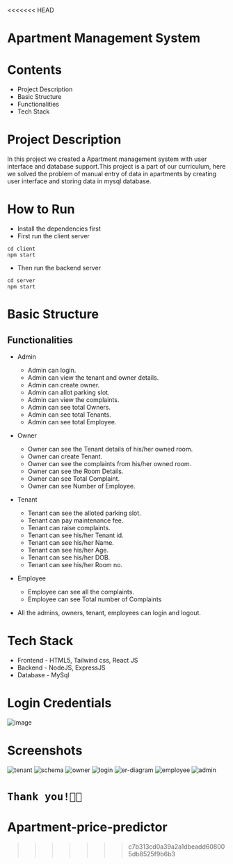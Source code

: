 <<<<<<< HEAD
# Apartment Management System

# Contents
- Project Description
- Basic Structure
- Functionalities
- Tech Stack

# Project Description

In this project we created a Apartment management system with user interface and database support.This project is a part of our curriculum, here we solved the problem of manual entry of data in apartments by creating user interface and storing data in mysql database.

# How to Run

- Install the dependencies first
- First run the client server
```
cd client
npm start
```
- Then run the backend server
```
cd server
npm start
```
# Basic Structure

## Functionalities

- Admin
  - Admin can login.
  - Admin can view the tenant and owner details.
  - Admin can create owner.
  - Admin can allot parking slot.
  - Admin can view the complaints.
  - Admin can see total Owners.
  - Admin can see total Tenants.
  - Admin can see total Employee.
- Owner
  - Owner can see the Tenant details of his/her owned room.
  - Owner can create Tenant.
  - Owner can see the complaints from his/her owned room.
  - Owner can see the Room Details.
  - Owner can see Total Complaint.
  - Owner can see Number of Employee.
- Tenant

  - Tenant can see the alloted parking slot.
  - Tenant can pay maintenance fee.
  - Tenant can raise complaints.
  - Tenant can see his/her Tenant id.
  - Tenant can see his/her Name.
  - Tenant can see his/her Age.
  - Tenant can see his/her DOB.
  - Tenant can see his/her Room no.

- Employee

  - Employee can see all the complaints.
  - Employee can see Total number of Complaints

- All the admins, owners, tenant, employees can login and logout.

# Tech Stack

- Frontend - HTML5, Tailwind css, React JS
- Backend - NodeJS, ExpressJS
- Database - MySql

# Login Credentials 

![image](https://github.com/akashb2003/dbms-project/assets/103527635/08b69c28-fdb7-4fee-95c5-7ab11d993486)


# Screenshots

![tenant](https://github.com/akashb2003/dbms-project/assets/103527635/a1754d8e-6075-4bd2-8138-f021ae3daa62)
![schema](https://github.com/akashb2003/dbms-project/assets/103527635/15868921-c299-4dcb-a9c6-3ec6a948694d)
![owner](https://github.com/akashb2003/dbms-project/assets/103527635/7c1f51a7-8a2d-4ef5-ace4-5d2bd1f3816f)
![login](https://github.com/akashb2003/dbms-project/assets/103527635/70fa76fe-ac4c-453b-8565-31b64560071e)
![er-diagram](https://github.com/akashb2003/dbms-project/assets/103527635/3d263478-995e-43ff-b64b-f87ba86d0600)
![employee](https://github.com/akashb2003/dbms-project/assets/103527635/e89a9281-34b1-446f-86dc-70896a089606)
![admin](https://github.com/akashb2003/dbms-project/assets/103527635/9d393103-aa71-4dfc-b590-954fee858e27)


`Thank you!🧑‍💻`
=======
# Apartment-price-predictor
>>>>>>> c7b313cd0a39a2a1dbeadd608005db8525f9b6b3
